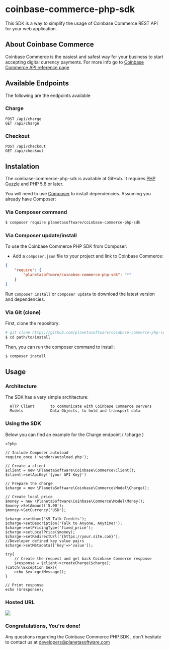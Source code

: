 coinbase-commerce-php-sdk
=================================

This SDK is a way to simplify the usage of Coinbase Commerce REST API for your web application.

About Coinbase Commerce
-------------

Coinbase Commerce is the easiest and safest way for your business to start accepting digital currency payments.
For more info go to [Coinbase Commerce API reference page](https://commerce.coinbase.com/docs/)

Available Endpoints
-------------------

The following are the endpoints available
    
### Charge
    POST /api/charge
    GET /api/charge
### Checkout
    POST /api/checkout
    GET /api/checkout

Instalation
-----------

The coinbase-commerce-php-sdk is available at GitHub. 
It requires [PHP Guzzle](http://docs.guzzlephp.org/en/latest/) and PHP 5.6 or later.

You will need to use [Composer](https://getcomposer.org/) to install
dependencies. Assuming you already have Composer:

### Via Composer command

```bash
$ composer require planetasoftware/coinbase-commerce-php-sdk
```

### Via Composer update/install

To use the Coinbase Commerce PHP SDK from Composer:
* Add a `composer.json` file to your project and link to Coinbase Commerce:

```json
{
    "require": {
        "planetasoftware/coinabse-commerce-php-sdk": "*"
    }
}
```

Run `composer install` or `composer update` to download the latest version and dependencies.

### Via Git (clone)

First, clone the repository:

```bash
# git clone https://github.com/planetasoftware/coinbase-commerce-php-sdk.git # optionally, specify the directory in which to clone
$ cd path/to/install
```

Then, you can run the composer command to install:

```bash
$ composer install
```

Usage
-----

### Architecture

The SDK has a very simple architecture:

      HTTP Client       to communicate with Coinbase Commerce servers
      Models            Data Objects, to hold and transport data

### Using the SDK

Below you can find an example for the Charge endpoint ( \charge )

```
<?php

// Include Composer autoload
require_once ('vendor/autoload.php');

// Create a client
$client = new \PlanetaSoftware\Coinbase\Commerce\Client();
$client->setApiKey('{your API Key}')

// Prepare the charge
$charge = new \PlanetaSoftware\Coinbase\Commerce\Model\Charge();

// Create local price
$money = new \PlanetaSoftware\Coinbase\Commerce\Model\Money();
$money->SetAmount('5.00');
$money->SetCurrency('USD');

$charge->setName('$5 Talk Credits');
$charge->setDescription('Talk to Anyone, Anytime!');
$charge->setPricingType('fixed_price');
$charge->setLocalPrice($money);
$charge->setRedirectUrl('{https://your.site.com}');
//Developer defined key value pairs
$charge->setMetadata(['key'=>'value']);

try{
    // Create the request and get back Coinbase Commerce response
    $response = $client->createCharge($charge);
}catch(\Exception $ex){
    echo $ex->getMessage();
}

// Print response
echo ($response);

```
### Hosted URL
![](https://s3.amazonaws.com/ntedata/svn/coinbasecommerce_sdk1.png)

### Congratulations, You're done!

Any questions regarding the Coinbase Commerce PHP SDK , don't hesitate to contact us at developers@planetasoftware.com

